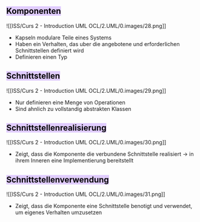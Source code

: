 

## <mark style="background: #D2B3FFA6;">Komponenten</mark>

![[ISS/Curs 2 - Introduction UML OCL/2.UML/0.images/28.png]]

- Kapseln modulare Teile eines Systems
- Haben ein Verhalten, das uber die angebotene und erforderlichen Schnittstellen definiert wird
- Definieren einen Typ


## <mark style="background: #D2B3FFA6;">Schnittstellen</mark>

![[ISS/Curs 2 - Introduction UML OCL/2.UML/0.images/29.png]]

- Nur definieren eine Menge von Operationen
- Sind ahnlich zu vollstandig abstrakten Klassen


## <mark style="background: #D2B3FFA6;">Schnittstellenrealisierung</mark>

![[ISS/Curs 2 - Introduction UML OCL/2.UML/0.images/30.png]]

- Zeigt, dass die Komponente die verbundene Schnittstelle realisiert -> in ihrem Inneren eine Implementierung bereitstellt



## <mark style="background: #D2B3FFA6;">Schnittstellenverwendung</mark>



![[ISS/Curs 2 - Introduction UML OCL/2.UML/0.images/31.png]]

- Zeigt, dass die Komponente eine Schnittstelle benotigt und verwendet, um eigenes Verhalten umzusetzen
